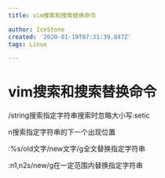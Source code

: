 ```yaml
---
title: vim搜索和搜索替换命令

author: IceStone
created: '2020-01-19T07:31:39.847Z'
tags: Linux

---
```


# vim搜索和搜索替换命令

/string搜索指定字符串搜索时忽略大小写:setic

n搜索指定字符串的下一个出现位置

:%s/old文字/new文字/g全文替换指定字符串

:n1,n2s/new/g在一定范围内替换指定字符串

